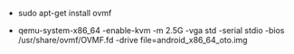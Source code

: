 - sudo apt-get install ovmf

- qemu-system-x86_64 -enable-kvm -m 2.5G  -vga std -serial stdio -bios /usr/share/ovmf/OVMF.fd -drive file=android_x86_64_oto.img

